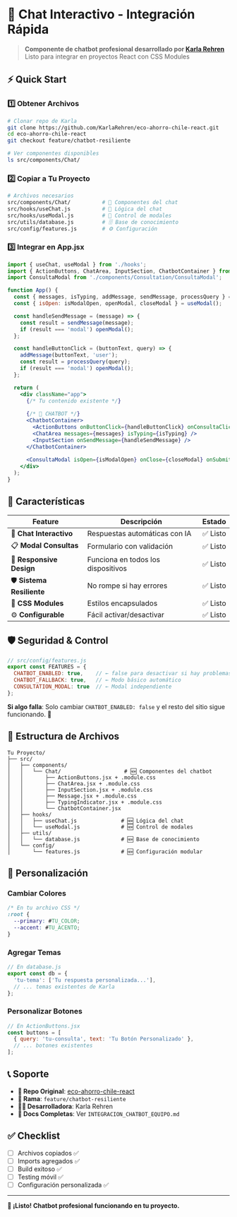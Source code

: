 # 🤖 Chat Interactivo - Integración Rápida

> **Componente de chatbot profesional desarrollado por [Karla Rehren](https://github.com/KarlaRehren/eco-ahorro-chile-react)**  
> Listo para integrar en proyectos React con CSS Modules

## ⚡ Quick Start

### 1️⃣ **Obtener Archivos**
```bash
# Clonar repo de Karla
git clone https://github.com/KarlaRehren/eco-ahorro-chile-react.git
cd eco-ahorro-chile-react
git checkout feature/chatbot-resiliente

# Ver componentes disponibles
ls src/components/Chat/
```

### 2️⃣ **Copiar a Tu Proyecto**
```bash
# Archivos necesarios
src/components/Chat/          # 📁 Componentes del chat
src/hooks/useChat.js          # 🎣 Lógica del chat  
src/hooks/useModal.js         # 🎣 Control de modales
src/utils/database.js         # 🗄️ Base de conocimiento
src/config/features.js        # ⚙️ Configuración
```

### 3️⃣ **Integrar en App.jsx**
```jsx
import { useChat, useModal } from './hooks';
import { ActionButtons, ChatArea, InputSection, ChatbotContainer } from './components/Chat';
import ConsultaModal from './components/Consultation/ConsultaModal';

function App() {
  const { messages, isTyping, addMessage, sendMessage, processQuery } = useChat();
  const { isOpen: isModalOpen, openModal, closeModal } = useModal();

  const handleSendMessage = (message) => {
    const result = sendMessage(message);
    if (result === 'modal') openModal();
  };

  const handleButtonClick = (buttonText, query) => {
    addMessage(buttonText, 'user');
    const result = processQuery(query);  
    if (result === 'modal') openModal();
  };

  return (
    <div className="app">
      {/* Tu contenido existente */}
      
      {/* 🚀 CHATBOT */}
      <ChatbotContainer>
        <ActionButtons onButtonClick={handleButtonClick} onConsultaClick={openModal} />
        <ChatArea messages={messages} isTyping={isTyping} />
        <InputSection onSendMessage={handleSendMessage} />
      </ChatbotContainer>
      
      <ConsultaModal isOpen={isModalOpen} onClose={closeModal} onSubmit={handleConsultaSubmit} />
    </div>
  );
}
```

## 🎯 Características

| Feature | Descripción | Estado |
|---------|------------|--------|
| 💬 **Chat Interactivo** | Respuestas automáticas con IA | ✅ Listo |
| 📋 **Modal Consultas** | Formulario con validación | ✅ Listo |
| 📱 **Responsive Design** | Funciona en todos los dispositivos | ✅ Listo |
| 🛡️ **Sistema Resiliente** | No rompe si hay errores | ✅ Listo |
| 🎨 **CSS Modules** | Estilos encapsulados | ✅ Listo |
| ⚙️ **Configurable** | Fácil activar/desactivar | ✅ Listo |

## 🛡️ Seguridad & Control

```javascript
// src/config/features.js
export const FEATURES = {
  CHATBOT_ENABLED: true,    // ← false para desactivar si hay problemas
  CHATBOT_FALLBACK: true,   // ← Modo básico automático
  CONSULTATION_MODAL: true  // ← Modal independiente
};
```

**Si algo falla**: Solo cambiar `CHATBOT_ENABLED: false` y el resto del sitio sigue funcionando. 🚀

## 📁 Estructura de Archivos

```
Tu Proyecto/
├── src/
│   ├── components/
│   │   └── Chat/                    # 🆕 Componentes del chatbot
│   │       ├── ActionButtons.jsx + .module.css
│   │       ├── ChatArea.jsx + .module.css  
│   │       ├── InputSection.jsx + .module.css
│   │       ├── Message.jsx + .module.css
│   │       ├── TypingIndicator.jsx + .module.css
│   │       └── ChatbotContainer.jsx
│   ├── hooks/
│   │   ├── useChat.js              # 🆕 Lógica del chat
│   │   └── useModal.js             # 🆕 Control de modales  
│   ├── utils/
│   │   └── database.js             # 🆕 Base de conocimiento
│   └── config/
│       └── features.js             # 🆕 Configuración modular
```

## 🎨 Personalización

### **Cambiar Colores**
```css
/* En tu archivo CSS */
:root {
  --primary: #TU_COLOR;
  --accent: #TU_ACENTO;
}
```

### **Agregar Temas**
```javascript
// En database.js
export const db = {
  'tu-tema': ['Tu respuesta personalizada...'],
  // ... temas existentes de Karla
};
```

### **Personalizar Botones**
```jsx
// En ActionButtons.jsx
const buttons = [
  { query: 'tu-consulta', text: 'Tu Botón Personalizado' },
  // ... botones existentes
];
```

## 📞 Soporte

- **🔗 Repo Original**: [eco-ahorro-chile-react](https://github.com/KarlaRehren/eco-ahorro-chile-react)
- **📌 Rama**: `feature/chatbot-resiliente`  
- **👩‍💻 Desarrolladora**: Karla Rehren
- **📖 Docs Completas**: Ver `INTEGRACION_CHATBOT_EQUIPO.md`

## ✅ Checklist

- [ ] Archivos copiados ✅
- [ ] Imports agregados ✅  
- [ ] Build exitoso ✅
- [ ] Testing móvil ✅
- [ ] Configuración personalizada ✅

---

**🎉 ¡Listo! Chatbot profesional funcionando en tu proyecto.**